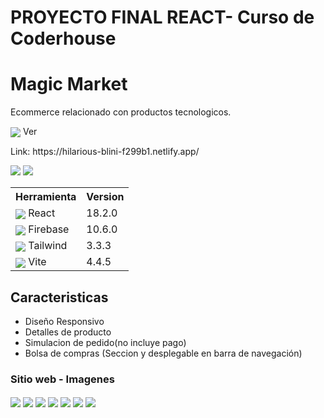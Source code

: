 # PROYECTO FINAL REACT- Curso de Coderhouse
<h1>Magic Market</h1>
<p>Ecommerce relacionado con productos tecnologicos.
<p><img align="center" src="https://drive.google.com/uc?export=download&id=141ntEcztldOUIJ3qpqysK2c2MwzKrFaj"/>   Ver</p>
<p>Link: https://hilarious-blini-f299b1.netlify.app/</p>
<img src="https://drive.google.com/uc?export=download&id=1W1Me6PXAawYuD6GZ7x46L2yQ1besCiTL"/>
<img src="https://drive.google.com/uc?export=download&id=1Lf46UDaVppeo6kCNj6u24ywMzw3SQYik"/>
<table>
  <tr>
    <th>Herramienta</th>
    <th>Version</th>
  </tr>
  <tr>
    <td><img align="center" src="https://drive.google.com/uc?export=download&id=1XO_eRhsYAVo_DLvFnaNe--jpJaVoMt18"/> React</td>
    <td>18.2.0</td>
  </tr>
  <tr>
    <td><img align="center" src="https://drive.google.com/uc?export=download&id=1vAlXMGERMY-mTvBMzaGEjw3YN5_zQCZX"/> Firebase</td>
    <td>10.6.0</td>
  </tr>
  <tr>
    <td><img align="center" src="https://drive.google.com/uc?export=download&id=16PjG9M_X2jKvMYeYewjtaRV9jPyTDB-D"/> Tailwind</td>
    <td>3.3.3</td>
  </tr>
  <tr>
    <td><img align="center" src="https://drive.google.com/uc?export=download&id=17oveG5AJoUbAyK3iSkkYUKpwzbCcpNnO"/> Vite</td>
    <td>4.4.5</td>
  </tr>
</table>


<h2>Caracteristicas</h2>
<ul>
  <li>Diseño Responsivo</li>
  <li>Detalles de producto</li>
  <li>Simulacion de pedido(no incluye pago)</li>
  <li>Bolsa de compras (Seccion y desplegable en barra de navegación)</li>
</ul>
<h3>Sitio web - Imagenes</h3>
<img align="center" src="https://drive.google.com/uc?export=download&id=1-AYf1ZYFKUdcfiGI5EenDg-phNrnanVq"/>
<img align="center" src="https://drive.google.com/uc?export=download&id=1Y2uvuO64LyyoX5ImmcLhQmymvUAjVegl"/>
<img align="center" src="https://drive.google.com/uc?export=download&id=1a0qgtnA6v4vkLh9cm7Sx3Yk9CacaVRf5"/>
<img align="center" src="https://drive.google.com/uc?export=download&id=1XlO0wfRI-QAYFPMEn2wG11nSWLtO7kNq"/>
<img align="center" src="https://drive.google.com/uc?export=download&id=1swnEbqYv9_etbp1eyzz6LSpjB1dOyUU5"/>
<img align="center" src="https://drive.google.com/uc?export=download&id=1K05htZNibiMrJ2EXp6QeHns-Ss7iDiHu"/>
<img align="center" src="https://drive.google.com/uc?export=download&id=17oveG5AJoUbAyK3iSkkYUKpwzbCcpNnO"/>
